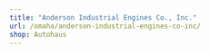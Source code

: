 ```yaml
---
title: "Anderson Industrial Engines Co., Inc."
url: /omaha/anderson-industrial-engines-co-inc/
shop: Autohaus
---
```

